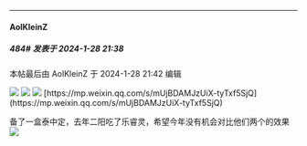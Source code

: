 
*****

####  AolKleinZ  
##### 484#       发表于 2024-1-28 21:38

 本帖最后由 AolKleinZ 于 2024-1-28 21:42 编辑 

<img src="https://p.sda1.dev/15/2f0487423cd718d94a11315b5f833f24/CMP_20240128213814290.png" referrerpolicy="no-referrer">
<img src="https://p.sda1.dev/15/8a6e4449f0c37072b9e436fd3e5edebe/CMP_20240128213814444.png" referrerpolicy="no-referrer">
<img src="https://p.sda1.dev/15/d2be7f9e94aed254b1637700dc761050/mmexport1706448986496.png" referrerpolicy="no-referrer">
[https://mp.weixin.qq.com/s/mUjBDAMJzUiX-tyTxf5SjQ](https://mp.weixin.qq.com/s/mUjBDAMJzUiX-tyTxf5SjQ)

备了一盒泰中定，去年二阳吃了乐睿灵，希望今年没有机会对比他们两个的效果<img src="https://static.saraba1st.com/image/smiley/face2017/067.png" referrerpolicy="no-referrer">

